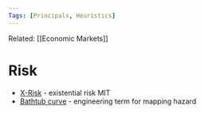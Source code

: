 ```yaml
---
Tags: [Principals, Heuristics]
---
```

Related: [[Economic Markets]] 


# Risk
- [X-Risk](https://thereader.mitpress.mit.edu/how-humanity-discovered-its-possible-extinction-timeline/) - existential risk MIT
- [Bathtub curve](https://en.wikipedia.org/wiki/Bathtub_curve) - engineering term for mapping hazard
